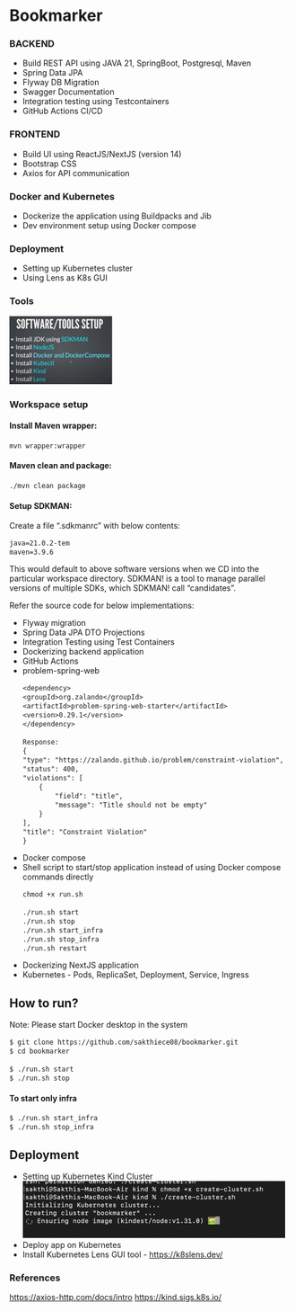 # Bookmarker

### BACKEND
- Build REST API using JAVA 21, SpringBoot, Postgresql, Maven
- Spring Data JPA
- Flyway DB Migration
- Swagger Documentation
- Integration testing using Testcontainers
- GitHub Actions CI/CD

### FRONTEND
- Build UI using ReactJS/NextJS (version 14)
- Bootstrap CSS
- Axios for API communication

### Docker and Kubernetes
- Dockerize the application using Buildpacks and Jib
- Dev environment setup using Docker compose

### Deployment
- Setting up Kubernetes cluster
- Using Lens as K8s GUI   

### Tools
![img.png](tools.png)

### Workspace setup
#### Install Maven wrapper:
```
mvn wrapper:wrapper
```

#### Maven clean and package:
```
./mvn clean package
```

#### Setup SDKMAN:
 Create a file “.sdkmanrc” with below contents:
```
java=21.0.2-tem
maven=3.9.6
```
This would default to above software versions when we CD into the particular workspace directory. 
SDKMAN! is a tool to manage parallel versions of multiple SDKs, which SDKMAN! call “candidates”.

Refer the source code for below implementations:
* Flyway migration
* Spring Data JPA DTO Projections
* Integration Testing using Test Containers
* Dockerizing backend application
* GitHub Actions
* problem-spring-web 
    ```
  <dependency>
    <groupId>org.zalando</groupId>
    <artifactId>problem-spring-web-starter</artifactId>
    <version>0.29.1</version>
  </dependency>
  
  Response:
  {
    "type": "https://zalando.github.io/problem/constraint-violation",
    "status": 400,
    "violations": [
        {
            "field": "title",
            "message": "Title should not be empty"
        }
    ],
    "title": "Constraint Violation"
  }
    ```
* Docker compose
* Shell script to start/stop application instead of using Docker compose commands directly
   ```
   chmod +x run.sh
  
   ./run.sh start
   ./run.sh stop
   ./run.sh start_infra
   ./run.sh stop_infra
   ./run.sh restart
   ```
* Dockerizing NextJS application
* Kubernetes - Pods, ReplicaSet, Deployment, Service, Ingress 

## How to run?
 Note: Please start Docker desktop in the system

```shell
$ git clone https://github.com/sakthiece08/bookmarker.git
$ cd bookmarker

$ ./run.sh start
$ ./run.sh stop
```
#### To start only infra
```shell
$ ./run.sh start_infra
$ ./run.sh stop_infra
```
## Deployment
* Setting up Kubernetes Kind Cluster
![img.png](img.png)
* Deploy app on Kubernetes
* Install Kubernetes Lens GUI tool - https://k8slens.dev/



### References
  https://axios-http.com/docs/intro
  https://kind.sigs.k8s.io/





